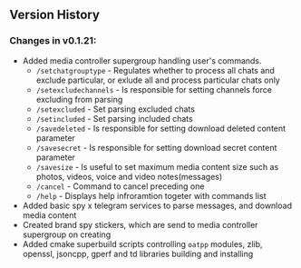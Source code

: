 Version History
---------------

### Changes in v0.1.21:

 - Added media controller supergroup handling user's commands.
    - `/setchatgrouptype` - Regulates whether to process all chats and exclude particular, or exlude all and process particular chats only
    - `/setexcludechannels` - Is responsible for setting channels force excluding from parsing
    - `/setexcluded` - Set parsing excluded chats
    - `/setincluded` - Set parsing included chats
    - `/savedeleted` - Is responsible for setting download deleted content parameter
    - `/savesecret` - Is responsible for setting download secret content parameter
    - `/savesize` - Is useful to set maximum media content size such as photos, videos, voice and video notes(messages)
    - `/cancel` - Command to cancel preceding one
    - `/help` - Displays help infroramtion togeter with commands list
 - Added basic spy x telegram services to parse messages, and download media content
 - Created brand spy stickers, which are send to media controller supergroup on creating
 - Added cmake superbuild scripts controlling `oatpp` modules, zlib, openssl, jsoncpp, gperf and td libraries building and installing
